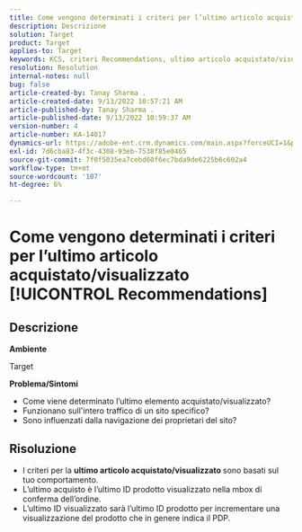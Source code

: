 ```yaml
---
title: Come vengono determinati i criteri per l’ultimo articolo acquistato/visualizzato [!UICONTROL Recommendations]
description: Descrizione
solution: Target
product: Target
applies-to: Target
keywords: KCS, criteri Recommendations, ultimo articolo acquistato/visualizzato
resolution: Resolution
internal-notes: null
bug: false
article-created-by: Tanay Sharma .
article-created-date: 9/13/2022 10:57:21 AM
article-published-by: Tanay Sharma .
article-published-date: 9/13/2022 10:59:37 AM
version-number: 4
article-number: KA-14017
dynamics-url: https://adobe-ent.crm.dynamics.com/main.aspx?forceUCI=1&pagetype=entityrecord&etn=knowledgearticle&id=99a986d1-5233-ed11-9db1-002248086735
exl-id: 7d6cba83-4f3c-4308-93eb-7538f85e0465
source-git-commit: 7f0f5035ea7cebd60f6ec7bda9de6225b6c602a4
workflow-type: tm+mt
source-wordcount: '107'
ht-degree: 6%

---
```


# Come vengono determinati i criteri per l’ultimo articolo acquistato/visualizzato [!UICONTROL Recommendations]

## Descrizione


<b>Ambiente</b>

Target



<b>Problema/Sintomi</b>

- Come viene determinato l’ultimo elemento acquistato/visualizzato?
- Funzionano sull&#39;intero traffico di un sito specifico?
- Sono influenzati dalla navigazione dei proprietari del sito?





## Risoluzione


- I criteri per la <b>ultimo articolo acquistato/visualizzato </b>sono basati sul tuo comportamento.
- L’ultimo acquisto è l’ultimo ID prodotto visualizzato nella mbox di conferma dell’ordine.
- L’ultimo ID visualizzato sarà l’ultimo ID prodotto per incrementare una visualizzazione del prodotto che in genere indica il PDP.
